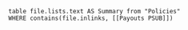 
```dataview
table file.lists.text AS Summary from "Policies"
WHERE contains(file.inlinks, [[Payouts PSUB]])

```

